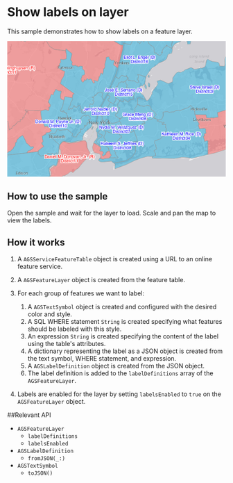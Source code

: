 # Show labels on layer

This sample demonstrates how to show labels on a feature layer.

![](image1.png)

## How to use the sample

Open the sample and wait for the layer to load. Scale and pan the map to view the labels.

## How it works

1. A `AGSServiceFeatureTable` object is created using a URL to an online feature service.
2. A `AGSFeatureLayer` object is created from the feature table.
3. For each group of features we want to label:

    1. A `AGSTextSymbol` object is created and configured with the desired color and style.
    2. A SQL WHERE statement `String` is created specifying what features should be labeled with this style.
    3. An expression `String` is created specifying the content of the label using the table's attributes.
    4. A dictionary representing the label as a JSON object is created from the text symbol, WHERE statement, and expression.
    5. A `AGSLabelDefinition` object is created from the JSON object.
    6. The label definition is added to the `labelDefinitions` array of the `AGSFeatureLayer`.
  
4. Labels are enabled for the layer by setting `labelsEnabled` to `true` on the `AGSFeatureLayer` object.

##Relevant API

- `AGSFeatureLayer`
    - `labelDefinitions`
    - `labelsEnabled`
- `AGSLabelDefinition`
    - `fromJSON(_:)`
- `AGSTextSymbol`
    - `toJSON()`
